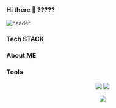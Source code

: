 ### Hi there 👋 ?????

![header](https://capsule-render.vercel.app/api?type=transparent&color=auto&height=300&section=header&text=capsule&fontColor=d6ace6%20render&fontSize=90)
### Tech STACK


### About ME


### Tools


<div align="center">
  <picture>
    <img align="center" src="https://github-readme-stats.vercel.app/api?username=kdh4646&theme=dark&show_icons=true"/>
  </picture>
  
  <picture>
    <img align="center" src="https://github-readme-stats.vercel.app/api/top-langs/?username=kdh4646&theme=dark&layout=compact"/>
  </picture>
</div>

</br>

<div align="center">
  <picture>
    <img align="center" src="https://leetcard.jacoblin.cool/kdh4646?ext=activity"/>
  </picture>
</div>

<!--
**kdh4646/kdh4646** is a ✨ _special_ ✨ repository because its `README.md` (this file) appears on your GitHub profile.

Here are some ideas to get you started:

- 🔭 I’m currently working on ...
- 🌱 I’m currently learning ...
- 👯 I’m looking to collaborate on ...
- 🤔 I’m looking for help with ...
- 💬 Ask me about ...
- 📫 How to reach me: ...
- 😄 Pronouns: ...
- ⚡ Fun fact: ...
-->
